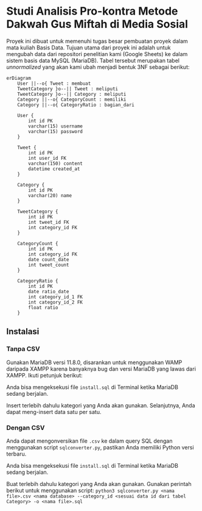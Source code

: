# Studi Analisis Pro-kontra Metode Dakwah Gus Miftah di Media Sosial

Proyek ini dibuat untuk memenuhi tugas besar pembuatan proyek dalam mata kuliah Basis Data. Tujuan utama dari proyek ini adalah untuk mengubah data dari repositori penelitian kami (Google Sheets) ke dalam sistem basis data MySQL (MariaDB). Tabel tersebut merupakan tabel <i>unnormalized</i> yang akan kami ubah menjadi bentuk 3NF sebagai berikut:

```mermaid
erDiagram
    User ||--o{ Tweet : membuat
    TweetCategory }o--|| Tweet : meliputi
    TweetCategory }o--|| Category : meliputi
    Category ||--o{ CategoryCount : memiliki
    Category ||--o{ CategoryRatio : bagian_dari

    User {
        int id PK
        varchar(15) username
        varchar(15) password
    }

    Tweet {
        int id PK
        int user_id FK
        varchar(150) content
        datetime created_at
    }

    Category {
        int id PK
        varchar(20) name
    }

    TweetCategory {
        int id PK
        int tweet_id FK
        int category_id FK
    }

    CategoryCount {
        int id PK
        int category_id FK
        date count_date
        int tweet_count
    }

    CategoryRatio {
        int id PK
        date ratio_date
        int category_id_1 FK
        int category_id_2 FK
        float ratio
    }
```

## Instalasi

### Tanpa CSV
Gunakan MariaDB versi 11.8.0, disarankan untuk menggunakan WAMP daripada XAMPP karena banyaknya bug dan versi MariaDB yang lawas dari XAMPP. Ikuti petunjuk berikut:

Anda bisa mengeksekusi file `install.sql` di Terminal ketika MariaDB sedang berjalan.

Insert terlebih dahulu kategori yang Anda akan gunakan. Selanjutnya, Anda dapat meng-insert data satu per satu.

### Dengan CSV
Anda dapat mengonversikan file `.csv` ke dalam query SQL dengan menggunakan script `sqlconverter.py`, pastikan Anda memiliki Python versi terbaru.

Anda bisa mengeksekusi file `install.sql` di Terminal ketika MariaDB sedang berjalan. 

Buat terlebih dahulu kategori yang Anda akan gunakan. Gunakan perintah berikut untuk menggunakan script:
`python3 sqlconverter.py <nama file>.csv <nama database> --category_id <sesuai data id dari tabel Category> -o <nama file>.sql`